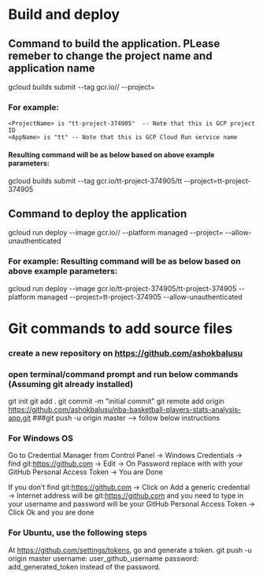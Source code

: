 # Build and deploy

## Command to build the application. PLease remeber to change the project name and application name

gcloud builds submit --tag gcr.io/<ProjectName>/<AppName>  --project=<ProjectName>

### For example:
    <ProjectName> is "tt-project-374905"  -- Note that this is GCP project ID
    <AppName> is "tt" -- Note that this is GCP Cloud Run service name
#### Resulting command will be as below based on above example parameters:
gcloud builds submit --tag gcr.io/tt-project-374905/tt  --project=tt-project-374905


## Command to deploy the application

gcloud run deploy --image gcr.io/<ProjectName>/<AppName> --platform managed  --project=<ProjectName> --allow-unauthenticated

### For example: Resulting command will be as below based on above example parameters:
gcloud run deploy --image gcr.io/tt-project-374905/tt-project-374905 --platform managed  --project=tt-project-374905 --allow-unauthenticated




# Git commands to add source files
### create a new repository on https://github.com/ashokbalusu
### open terminal/command prompt and run below commands (Assuming git already installed)
git init
git add .
git commit -m "initial commit"
git remote add origin https://github.com/ashokbalusu/nba-basketball-players-stats-analysis-app.git
###git push -u origin master --> follow below instructions

### For Windows OS
Go to Credential Manager from Control Panel 
    → Windows Credentials 
    → find git:https://github.com 
    → Edit 
    → On Password replace with with your GitHub Personal Access Token 
    → You are Done

If you don’t find git:https://github.com 
    → Click on Add a generic credential 
    → Internet address will be git:https://github.com and you need to type in your username and password will be your GitHub Personal Access Token 
    → Click Ok and you are done

### For Ubuntu, use the following steps
At https://github.com/settings/tokens, go and generate a token.
git push -u origin master
username: user_github_username
password: add_generated_token instead of the password.

